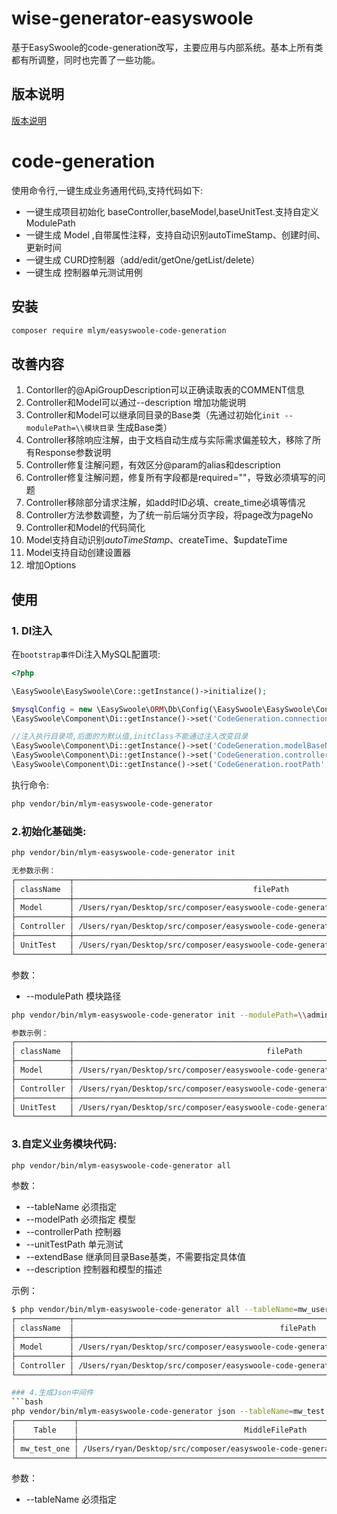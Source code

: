 # wise-generator-easyswoole
基于EasySwoole的code-generation改写，主要应用与内部系统。基本上所有类都有所调整，同时也完善了一些功能。

## 版本说明
[版本说明](https://github.com/mlym/wise-generator-easyswoole/wiki/%E7%89%88%E6%9C%AC%E8%BF%AD%E4%BB%A3)

# code-generation
使用命令行,一键生成业务通用代码,支持代码如下:
- 一键生成项目初始化 baseController,baseModel,baseUnitTest.支持自定义ModulePath
- 一键生成 Model ,自带属性注释，支持自动识别autoTimeStamp、创建时间、更新时间
- 一键生成 CURD控制器（add/edit/getOne/getList/delete）
- 一键生成 控制器单元测试用例


## 安装

```bash
composer require mlym/easyswoole-code-generation
```

## 改善内容
1. Contorller的@ApiGroupDescription可以正确读取表的COMMENT信息
2. Controller和Model可以通过--description 增加功能说明
3. Controller和Model可以继承同目录的Base类（先通过初始化`init --modulePath=\\模块目录` 生成Base类）
4. Controller移除响应注解，由于文档自动生成与实际需求偏差较大，移除了所有Response参数说明
5. Controller修复注解问题，有效区分@param的alias和description
6. Controller修复注解问题，修复所有字段都是required=""，导致必须填写的问题
7. Controller移除部分请求注解，如add时ID必填、create_time必填等情况
8. Controller方法参数调整，为了统一前后端分页字段，将page改为pageNo
9. Controller和Model的代码简化
10. Model支持自动识别$autoTimeStamp、$createTime、$updateTime
11. Model支持自动创建设置器
12. 增加Options



## 使用

### 1. DI注入

在`bootstrap事件`Di注入MySQL配置项:

```php
<?php

\EasySwoole\EasySwoole\Core::getInstance()->initialize();

$mysqlConfig = new \EasySwoole\ORM\Db\Config(\EasySwoole\EasySwoole\Config::getInstance()->getConf('MYSQL'));
\EasySwoole\Component\Di::getInstance()->set('CodeGeneration.connection',$mysqlConfig);

//注入执行目录项,后面的为默认值,initClass不能通过注入改变目录
\EasySwoole\Component\Di::getInstance()->set('CodeGeneration.modelBaseNameSpace',"App\\Model");
\EasySwoole\Component\Di::getInstance()->set('CodeGeneration.controllerBaseNameSpace',"App\\HttpController");
\EasySwoole\Component\Di::getInstance()->set('CodeGeneration.rootPath',getcwd());
```

执行命令:

```bash
php vendor/bin/mlym-easyswoole-code-generator
```

### 2.初始化基础类:

```bash
php vendor/bin/mlym-easyswoole-code-generator init

无参数示例：
┌────────────┬─────────────────────────────────────────────────────────────────────────────────────────┐
│ className  │                                        filePath                                         │
├────────────┼─────────────────────────────────────────────────────────────────────────────────────────┤
│ Model      │ /Users/ryan/Desktop/src/composer/easyswoole-code-generation/App/Model/BaseModel.php     │
├────────────┼─────────────────────────────────────────────────────────────────────────────────────────┤
│ Controller │ /Users/ryan/Desktop/src/composer/easyswoole-code-generation/App/HttpController/Base.php │
├────────────┼─────────────────────────────────────────────────────────────────────────────────────────┤
│ UnitTest   │ /Users/ryan/Desktop/src/composer/easyswoole-code-generation/UnitTest/BaseTest.php       │
└────────────┴─────────────────────────────────────────────────────────────────────────────────────────┘
```

参数：
- --modulePath 模块路径
```bash
php vendor/bin/mlym-easyswoole-code-generator init --modulePath=\\admin

参数示例：
┌────────────┬───────────────────────────────────────────────────────────────────────────────────────────────┐
│ className  │                                           filePath                                            │
├────────────┼───────────────────────────────────────────────────────────────────────────────────────────────┤
│ Model      │ /Users/ryan/Desktop/src/composer/easyswoole-code-generation/App/Model/admin/BaseModel.php     │
├────────────┼───────────────────────────────────────────────────────────────────────────────────────────────┤
│ Controller │ /Users/ryan/Desktop/src/composer/easyswoole-code-generation/App/HttpController/admin/Base.php │
├────────────┼───────────────────────────────────────────────────────────────────────────────────────────────┤
│ UnitTest   │ /Users/ryan/Desktop/src/composer/easyswoole-code-generation/UnitTest/admin/BaseTest.php       │
└────────────┴───────────────────────────────────────────────────────────────────────────────────────────────┘

```


### 3.自定义业务模块代码:

```bash
php vendor/bin/mlym-easyswoole-code-generator all
```

参数：
- --tableName 必须指定  
- --modelPath 必须指定 模型   
- --controllerPath 控制器  
- --unitTestPath 单元测试
- --extendBase 继承同目录Base基类，不需要指定具体值
- --description 控制器和模型的描述

示例：

```bash
$ php vendor/bin/mlym-easyswoole-code-generator all --tableName=mw_user --controllerPath=\\admin --modelPath=\\admin --extendBase --description=用户模块
┌────────────┬────────────────────────────────────────────────────────────────────────────────────────────────────┐
│ className  │                                              filePath                                              │
├────────────┼────────────────────────────────────────────────────────────────────────────────────────────────────┤
│ Model      │ /Users/ryan/Desktop/src/composer/easyswoole-code-generation/App/Model/admin/MwUserModel.php     │
├────────────┼────────────────────────────────────────────────────────────────────────────────────────────────────┤
│ Controller │ /Users/ryan/Desktop/src/composer/easyswoole-code-generation/App/HttpController/admin/MwUser.php │
└────────────┴────────────────────────────────────────────────────────────────────────────────────────────────────┘```

### 4.生成Json中间件
```bash
php vendor/bin/mlym-easyswoole-code-generator json --tableName=mw_test
┌─────────────┬────────────────────────────────────────────────────────────────────────────────────────┐
│    Table    │                                     MiddleFilePath                                     │
├─────────────┼────────────────────────────────────────────────────────────────────────────────────────┤
│ mw_test_one │ /Users/ryan/Desktop/src/composer/easyswoole-code-generation/json_file/mw_test_one.json │
└─────────────┴────────────────────────────────────────────────────────────────────────────────────────┘
```
参数：
- --tableName 必须指定
